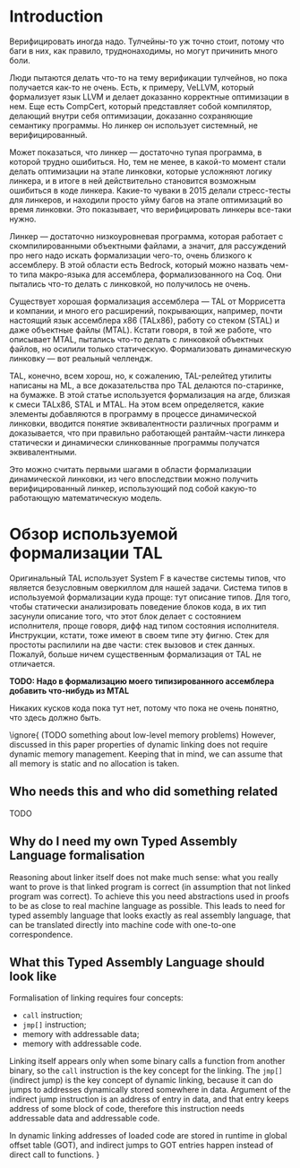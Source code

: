 # Introduction

Верифицировать иногда надо. Тулчейны-то уж точно стоит, потому что баги в
них, как правило, труднонаходимы, но могут причинить много боли.

Люди пытаются делать что-то на тему верификации тулчейнов, но пока
получается как-то не очень. Есть, к примеру, VeLLVM, который формализует
язык LLVM и делает доказанно корректные оптимизации в нем. Еще есть
CompCert, который представляет собой компилятор, делающий внутри себя
оптимизации, доказанно сохраняющие семантику программы. Но линкер он
использует системный, не верифицированный.

Может показаться, что линкер — достаточно тупая программа, в которой трудно
ошибиться. Но, тем не менее, в какой-то момент стали делать оптимизации на
этапе линковки, которые усложняют логику линкера, и в итоге в ней
действительно становится возможным ошибиться в коде линкера. Какие-то
чуваки в 2015 делали стресс-тесты для линкеров, и находили просто уйму
багов на этапе оптимизаций во время линковки. Это показывает, что
верифицировать линкеры все-таки нужно.

Линкер — достаточно низкоуровневая программа, которая работает с
скомпилированными объектными файлами, а значит, для рассуждений про него
надо искать формализации чего-то, очень близкого к ассемблеру. В этой
области есть Bedrock, который можно назвать чем-то типа макро-языка для
ассемблера, формализованного на Coq. Они пытались что-то делать с
линковкой, но получилось не очень.

Существует хорошая формализация ассемблера — TAL от Моррисетта и компании,
и много его расширений, покрывающих, например, почти настоящий язык
ассемблера x86 (TALx86), работу со стеком (STAL) и даже объектные файлы
(MTAL). Кстати говоря, в той же работе, что описывает MTAL, пытались что-то
делать с линковкой объектных файлов, но осилили только статическую.
Формализовать динамическую линковку — вот реальный челлендж.

TAL, конечно, всем хорош, но, к сожалению, TAL-релейтед утилиты написаны на
ML, а все доказательства про TAL делаются по-старинке, на бумажке. В этой
статье используется формализация на агде, близкая к смеси TALx86, STAL и
MTAL. На этом всем определяется, какие элементы добавляются в программу в
процессе динамической линковки, вводится понятие эквивалентности различных
программ и доказывается, что при правильно работающей рантайм-части линкера
статически и динамически слинкованные программы получатся эквивалентными.

Это можно считать первыми шагами в области формализации динамической
линковки, из чего впоследствии можно получить верифицированный линкер,
использующий под собой какую-то работающую математическую модель.

# Обзор используемой формализации TAL

Оригинальный TAL использует System F в качестве системы типов, что является
безусловным оверкиллом для нашей задачи. Система типов в используемой
формализации куда проще: тут описание типов. Для того, чтобы статически
анализировать поведение блоков кода, в их тип засунули описание того, что
этот блок делает с состоянием исполнителя, проще говоря, дифф над типом
состояния исполнителя. Инструкции, кстати, тоже имеют в своем типе эту
фигню. Стек для простоты распилили на две части: стек вызовов и стек
данных. Пожалуй, больше ничем существенным формализация от TAL не
отличается.

**TODO: Надо в формализацию моего типизированного ассемблера добавить
что-нибудь из MTAL**

Никаких кусков кода пока тут нет, потому что пока не очень понятно, что
здесь должно быть.

\ignore{
(TODO something about low-level memory problems) However, discussed in this
paper properties of dynamic linking does not require dynamic memory
management. Keeping that in mind, we can assume that all memory is static
and no allocation is taken.

## Who needs this and who did something related

TODO

## Why do I need my own Typed Assembly Language formalisation

Reasoning about linker itself does not make much sense: what you really
want to prove is that linked program is correct (in assumption that not
linked program was correct). To achieve this you need abstractions used in
proofs to be as close to real machine language as possible. This leads to
need for typed assembly language that looks exactly as real assembly
language, that can be translated directly into machine code with one-to-one
correspondence.

## What this Typed Assembly Language should look like

Formalisation of linking requires four concepts:

*   `call` instruction;
*   `jmp[]` instruction;
*   memory with addressable data;
*   memory with addressable code.

Linking itself appears only when some binary calls a function from another
binary, so the `call` instruction is the key concept for the linking. The
`jmp[]` (indirect jump) is the key concept of dynamic linking, because it
can do jumps to addresses dynamically stored somewhere in data. Argument of
the indirect jump instruction is an address of entry in data, and that
entry keeps address of some block of code, therefore this instruction needs
addressable data and addressable code.

In dynamic linking addresses of loaded code are stored in runtime in global
offset table (GOT), and indirect jumps to GOT entries happen instead of
direct call to functions.
}
